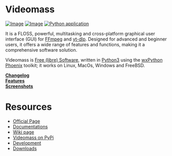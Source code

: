 # **Videomass**
[![Image](https://img.shields.io/static/v1?label=python&logo=python&message=3.8%20|%203.9%20|%203.10%20|%203.11%20|%203.12&color=blue)](https://www.python.org/downloads/)
[![Image](https://img.shields.io/badge/license-GPLv3-orange)](https://github.com/jeanslack/Videomass/blob/master/LICENSE)
[![Python application](https://github.com/jeanslack/Videomass/actions/workflows/tests.yml/badge.svg)](https://github.com/jeanslack/Videomass/actions/workflows/tests.yml)

It is a FLOSS, powerful, multitasking and cross-platform graphical user interface (GUI) for [FFmpeg](https://www.ffmpeg.org/) and [yt-dlp](https://github.com/yt-dlp/yt-dlp). Designed for advanced and beginner users, it offers a wide range of features and functions, making it a comprehensive software solution.

Videomass is [Free (libre) Software](https://en.wikipedia.org/wiki/Free_software),
written in [Python3](https://www.python.org/) using the
[wxPython Phoenix](https://www.wxpython.org/) toolkit; it works on Linux, MacOs, Windows and FreeBSD.

**[Changelog](https://github.com/jeanslack/Videomass/blob/master/CHANGELOG)**   
**[Features](https://jeanslack.github.io/Videomass/features.html)**   
**[Screenshots](https://jeanslack.github.io/Videomass/screenshots.html)**   

# Resources

* [Official Page](http://jeanslack.github.io/Videomass)
* [Documentations](https://jeanslack.github.io/Videomass/videomass_use.html)
* [Wiki page](https://github.com/jeanslack/Videomass/wiki)
* [Videomass on PyPi](https://pypi.org/project/videomass/)
* [Development](https://github.com/jeanslack/Videomass)
* [Downloads](https://github.com/jeanslack/Videomass/releases)

